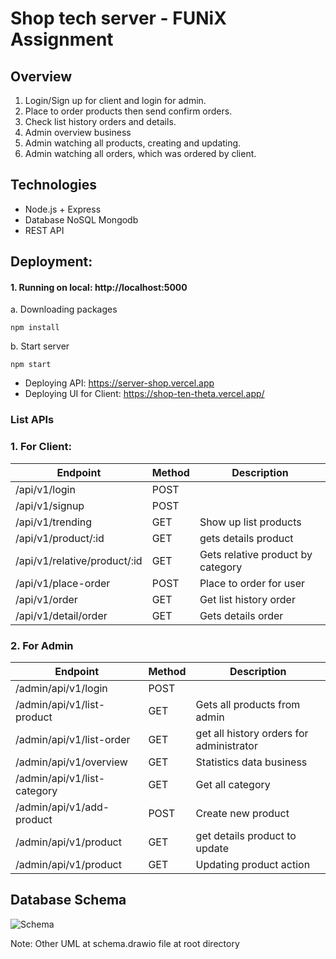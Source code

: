 # Shop tech server - FUNiX Assignment
## Overview 
1. Login/Sign up for client and login for admin.
2. Place to order products then send confirm orders.
3. Check list history orders and details.
4. Admin overview business
5. Admin watching all products, creating and updating.
6. Admin watching all orders, which was ordered by client.
## Technologies 
- Node.js + Express
- Database NoSQL Mongodb
- REST API
##  Deployment:
#### 1. Running on local: http://localhost:5000
a. Downloading packages
```
npm install
```
b. Start server
```
npm start
```
- Deploying API: https://server-shop.vercel.app
- Deploying UI for Client: https://shop-ten-theta.vercel.app/

### List APIs
### 1. For Client:

| Endpoint | Method | Description |
|---|---|--- |
| /api/v1/login | POST ||
| /api/v1/signup| POST ||
| /api/v1/trending | GET | Show up list products |
| /api/v1/product/:id | GET | gets details product |
| /api/v1/relative/product/:id | GET | Gets relative product by category |
| /api/v1/place-order | POST | Place to order for user |
| /api/v1/order | GET | Get list history order | 
| /api/v1/detail/order | GET | Gets details order |

### 2. For Admin

| Endpoint | Method | Description |
|---|---|--- |
| /admin/api/v1/login | POST | |
| /admin/api/v1/list-product | GET | Gets all products from admin |
| /admin/api/v1/list-order | GET | get all history orders for administrator 
| /admin/api/v1/overview | GET | Statistics data business |
| /admin/api/v1/list-category | GET | Get all category |
| /admin/api/v1/add-product | POST | Create new product |
| /admin/api/v1/product | GET | get details product to update |
| /admin/api/v1/product | GET | Updating product action |


## Database Schema

![Schema](https://i.postimg.cc/7LCVXCN6/schema.png)

Note: Other UML at schema.drawio file at root directory

